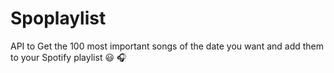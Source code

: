 # Spoplaylist

API to Get the 100 most important songs of the date you want and add them to your Spotify playlist :smiley: :headphones:

